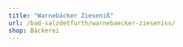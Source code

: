 ```yaml
---
title: "Warnebäcker Zieseniß"
url: /bad-salzdetfurth/warnebaecker-zieseniss/
shop: Bäckerei
---
```

